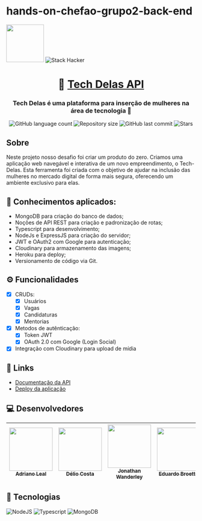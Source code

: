 # hands-on-chefao-grupo2-back-end

<div>
  <img src="https://user-images.githubusercontent.com/90655270/161388302-145d58d6-723a-4dc1-97e7-80133dfa4c3a.png" width="100px">
  <img alt="Stack Hacker" src="https://img.shields.io/static/v1?label=stack&message=hacker&color=success&labelColor=grey">
</div>

<h1 align="center">
     👩 <a href="https://tech-delas.herokuapp.com/" alt="Tech Delas API"> Tech Delas API </a>
</h1>

<h3 align="center">
    Tech Delas é uma plataforma para inserção de mulheres na área de tecnologia 💜
</h3>

<p align="center">
  <img alt="GitHub language count" src="https://img.shields.io/github/languages/count/EduardoABG/hands-on-chefao-grupo2-back-end?color=%2304D361">

  <img alt="Repository size" src="https://img.shields.io/github/repo-size/EduardoABG/hands-on-chefao-grupo2-back-end">
  
  <img alt="GitHub last commit" src="https://img.shields.io/github/last-commit/EduardoABG/hands-on-chefao-grupo2-back-end">
    
  <img alt="Stars" src="https://img.shields.io/github/stars/EduardoABG/hands-on-chefao-grupo2-back-end?style=social">

  <!--<a href="https://github.com/jonathan-wanderley">
    <img alt="Feito por Jonathan" src="https://img.shields.io/badge/feito%20por-Jonathan-%237519C1">
  </a>-->
  
</p>

## Sobre
Neste projeto nosso desafio foi criar um produto do zero. Criamos uma aplicação web navegável e interativa de um novo empreendimento, o Tech-Delas.
Esta ferramenta foi criada com o objetivo de ajudar na inclusão das mulheres no mercado digital de forma mais segura, oferecendo um ambiente exclusivo para elas.

## 📃 Conhecimentos aplicados:

- MongoDB para criação do banco de dados;
- Noções de API REST para criação e padronização de rotas;
- Typescript para desenvolvimento;
- NodeJs e ExpressJS para criação do servidor;
- JWT e OAuth2 com Google para autenticação;
- Cloudinary para armazenamento das imagens;
- Heroku para deploy;
- Versionamento de código via Git.

## ⚙️ Funcionalidades

- [x] CRUDs:
  - [X] Usuários
  - [X] Vagas
  - [X] Candidaturas
  - [X] Mentorias
- [X] Metodos de autênticação:
  - [X] Token JWT
  - [X] OAuth 2.0 com Google (Login Social)
- [X] Integração com Cloudinary para upload de mídia

## 🔗 Links

- [Documentação da API](https://tech-delas.herokuapp.com/docs/)
- [Deploy da aplicação](https://tech-delas.herokuapp.com/)

## 💻 Desenvolvedores

| [<img src="https://avatars.githubusercontent.com/u/102430174?v=4" width=115> <br> <sub>Adriano Leal </sub>](https://github.com/AdrianoLSou) | [<img src="https://avatars.githubusercontent.com/u/14316547?v=4" width=115> <br> <sub>Délio Costa</sub>](https://github.com/DelioCosta) | [<img src="https://avatars.githubusercontent.com/u/97256161?v=4" width=115> <br> <sub>Jonathan Wanderley</sub>](https://github.com/jonathan-wanderley) | [<img src="https://avatars.githubusercontent.com/u/90660988?v=4" width=115> <br> <sub>Eduardo Broetto</sub>](https://github.com/EduardoABG) | <br> |
| ------------------------------------------------------------------------------------------------------------------------------------------- | --------------------------------------------------------------------------------------------------------------------------------------- | ------------------------------------------------------------------------------------------------------------------------------------------------------ | ------------------------------------------------------------------------------------------------------------------------------------------- | ---- |

## :wrench: Tecnologias
![NodeJS](https://img.shields.io/badge/Node.js-43853D?style=for-the-badge&logo=node.js&logoColor=white) ![Typescript](https://img.shields.io/badge/TypeScript-007ACC?style=for-the-badge&logo=typescript&logoColor=white) ![MongoDB](https://img.shields.io/badge/MongoDB-4EA94B?style=for-the-badge&logo=mongodb&logoColor=white)

